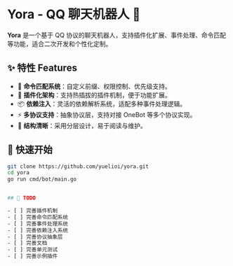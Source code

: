 # Yora - QQ 聊天机器人 🤖

**Yora** 是一个基于 QQ 协议的聊天机器人，支持插件化扩展、事件处理、命令匹配等功能，适合二次开发和个性化定制。

## ✨ 特性 Features

- 🎯 **命令匹配系统**：自定义前缀、权限控制、优先级支持。
- 🧩 **插件化架构**：支持热插拔的插件机制，便于功能扩展。
- 📦 **依赖注入**：灵活的依赖解析系统，适配多种事件处理逻辑。
- ⚡ **多协议支持**：抽象协议层，支持对接 OneBot 等多个协议实现。
- 📝 **结构清晰**：采用分层设计，易于阅读与维护。

## 🚀 快速开始

```bash
git clone https://github.com/yuelioi/yora.git
cd yora
go run cmd/bot/main.go


## 🎯 TODO

- [ ] 完善插件机制
- [ ] 完善命令匹配系统
- [ ] 完善事件处理系统
- [ ] 完善依赖注入系统
- [ ] 完善协议抽象层
- [ ] 完善文档
- [ ] 完善单元测试
- [ ] 完善示例插件
